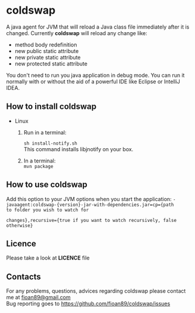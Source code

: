 coldswap
========

A java agent for JVM that will reload a Java class file immediately after it is changed.
Currently **coldswap** will reload any change like:

* method body redefinition
* new public static attribute
* new private static attribute
* new protected static attribute

You don't need to run you java application in debug mode. You can run it normally with or without the
aid of a powerful IDE like Eclipse or IntelliJ IDEA.

How to install **coldswap**
----------------

* Linux
  1. Run in a terminal:

     <code>sh install-notify.sh</code>  
     This command installs libjnotify on your box.
  2. In a terminal:  
     <code>mvn package</code>


How to use **coldswap**
-----------------------

Add this option to your JVM options when you start the application:
        <code>-javaagent:coldswap-{version}-jar-with-dependencies.jar=cp={path to folder you wish to watch for  
        changes},recursive={true if you want to watch recursively, false otherwise} </code>


Licence
-------
Please take a look at **LICENCE** file

Contacts
--------

For any problems, questions, advices regarding coldswap please contact me at fioan89@gmail.com  
Bug reporting goes to https://github.com/fioan89/coldswap/issues


